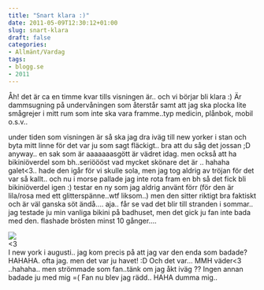 ```yaml
---
title: "Snart klara :)"
date: 2011-05-09T12:30:12+01:00
slug: snart-klara
draft: false
categories:
- Allmänt/Vardag
tags:
- blogg.se
- 2011
---
```

Åh! det är ca en timme kvar tills visningen är.. och vi börjar bli klara :) Är dammsugning på undervåningen som återstår samt att jag ska plocka lite smågrejer i mitt rum som inte ska vara framme..typ medicin, plånbok, mobil o.s.v..  
  
under tiden som visningen är så ska jag dra iväg till new yorker i stan och byta mitt linne för det var ju som sagt fläckigt.. bra att du såg det jossan ;D anyway.. en sak som är aaaaaaasgött är vädret idag. men också att ha bikiniöverdel som bh..seriöööst vad mycket skönare det är .. hahaha galet<3.. hade den igår för vi skulle sola, men jag tog aldrig av tröjan för det var så kallt.. och nu i morse pallade jag inte rota fram en bh så det fick bli bikiniöverdel igen :) testar en ny som jag aldrig använt förr (för den är lila/rosa med ett glitterspänne..wtf liksom..) men den sitter riktigt bra faktiskt och är väl ganska söt ändå.... aja.. får se vad det blir till stranden i sommar..  
jag testade ju min vanliga bikini på badhuset, men det gick ju fan inte bada med den. flashade brösten minst 10 gånger....  
  
![](/assets/images/blogg.se/dsc07944_147061162.jpg)  
<3  
I new york i augusti.. jag kom precis på att jag var den enda som badade? HAHAHA. ofta jag. men det var ju havet! :D Och det var... MMH väder<3 ..hahaha.. men strömmade som fan..tänk om jag åkt iväg ?? Ingen annan badade ju med mig =( Fan nu blev jag rädd.. HAHA dumma mig..
